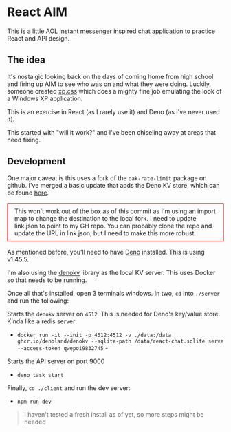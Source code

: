 # React AIM

This is a little AOL instant messenger inspired chat application to practice React and API design.

## The idea

It's nostalgic looking back on the days of coming home from high school and firing up AIM to see who
was on and what they were doing. Luckily, someone created
[xp.css](https://botoxparty.github.io/XP.css/) which does a mighty fine job emulating the look of a
Windows XP application.

This is an exercise in React (as I rarely use it) and Deno (as I've never used it).

This started with "will it work?" and I've been chiseling away at areas that need fixing.

## Development

One major caveat is this uses a fork of the `oak-rate-limit` package on github. I've merged a basic
update that adds the Deno KV store, which can be found
[here](https://github.com/itsthesteve/oak-rate-limit).

<div style="padding: .6rem 1rem; margin: 1rem 0; color: brick; border: 1px solid red">
This won't work out of the box as of this commit as I'm using an import map to change the destination to the local fork. I need to update link.json to point to my GH repo. You can probably clone the repo and update the URL in link.json, but I need to make this more robust.
</div>

As mentioned before, you'll need to have
[Deno](https://docs.deno.com/runtime/manual/getting_started/installation/) installed. This is using
v1.45.5.

I'm also using the [denokv](https://github.com/denoland/denokv) library as the local KV server. This
uses Docker so that needs to be running.

Once all that's installed, open 3 terminals windows. In two, `cd` into `./server` and run the
following:

Starts the `denokv` server on `4512`. This is needed for Deno's key/value store. Kinda like a redis
server:

- `docker run -it --init -p 4512:4512 -v ./data:/data ghcr.io/denoland/denokv --sqlite-path /data/react-chat.sqlite serve --access-token qwepoi9832745` -

Starts the API server on port 9000

- `deno task start`

Finally, `cd ./client` and run the dev server:

- `npm run dev`

> I haven't tested a fresh install as of yet, so more steps might be needed
